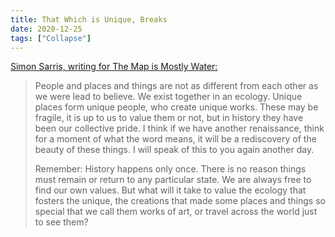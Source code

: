 ```yaml
---
title: That Which is Unique, Breaks
date: 2020-12-25
tags: ["Collapse"]
---
```


[Simon Sarris, writing for The Map is Mostly Water:](https://simonsarris.substack.com/p/that-which-is-unique-breaks)

> People and places and things are not as different from each other as we were lead to believe. We exist together in an ecology. Unique places form unique people, who create unique works. These may be fragile, it is up to us to value them or not, but in history they have been our collective pride. I think if we have another renaissance, think for a moment of what the word means, it will be a rediscovery of the beauty of these things. I will speak of this to you again another day.
>
> Remember: History happens only once. There is no reason things must remain or return to any particular state. We are always free to find our own values. But what will it take to value the ecology that fosters the unique, the creations that made some places and things so special that we call them works of art, or travel across the world just to see them?
